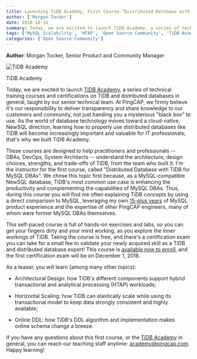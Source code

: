 ```yaml
---
title: Launching TiDB Academy, First Course-“Distributed Database with TiDB for MySQL DBAs”
author: ['Morgan Tocker']
date: 2018-10-16
summary: Today, we are excited to launch TiDB Academy, a series of technical training courses and certifications on TiDB and distributed databases in general, taught by our senior technical team. 
tags: ['MySQL Scalability', 'HTAP', 'Open Source Community', 'TiDB Academy']
categories: ['Open Source Community']
---
```


**Author**: Morgan Tocker, Senior Product and Community Manager

![TiDB Academy](media/tidb-academy.jpg)

<div class="caption-center">TiDB Academy</div>

Today, we are excited to launch [TiDB Academy](https://pingcap.com/tidb-academy/), a series of technical training courses and certifications on TiDB and distributed databases in general, taught by our senior technical team. At PingCAP, we firmly believe it's our responsibility to deliver transparency and share knowledge to our customers and community, not just handing you a mysterious "black box" to use. As the world of database technology moves toward a cloud-native, NewSQL direction, learning how to properly use distributed databases like TiDB will become increasingly important and valuable for IT professionals; that's why we built TiDB Academy.

These courses are designed to help practitioners and professionals -- DBAs, DevOps, System Architects -- understand the architecture, design choices, strengths, and trade-offs of TiDB, from the team who built it. I'm the instructor for the first course, called "Distributed Database with TiDB for MySQL DBAs". We chose this topic first because, as a MySQL-compatible NewSQL database, TiDB's most common use case is enhancing the productivity and complementing the capabilities of MySQL DBAs. Thus, during this course you will find me often explaining TiDB concepts by using a direct comparison to MySQL, leveraging my own [15-plus years](https://www.linkedin.com/in/morgantocker/) of MySQL product experience and the expertise of other PingCAP engineers, many of whom were former MySQL DBAs themselves.

This self-paced course is full of hands-on exercises and labs, so you can get your fingers dirty and your mind working, as you explore the inner workings of TiDB. Taking the course is free, and there's a certification exam you can take for a small fee to validate your newly acquired skill as a TiDB and distributed database expert! This course is [available now to enroll](https://pingcap.com/tidb-academy/), and the first certification exam will be on December 1, 2018.  

As a teaser, you will learn (among many other topics):

* Architectural Design: how TiDB's different components support hybrid transactional and analytical processing (HTAP) workloads;

* Horizontal Scaling: how TiDB can elastically scale while using its transactional model to keep data strongly consistent and highly available;

* Online DDL: how TiDB's DDL algorithm and implementation makes online schema change a breeze.

If you have any questions about this first course, or the [TiDB Academy](https://pingcap.com/tidb-academy/) in general, you can reach our teaching staff anytime: [academy@pingcap.com](mailto:academy@pingcap.com). Happy learning!

